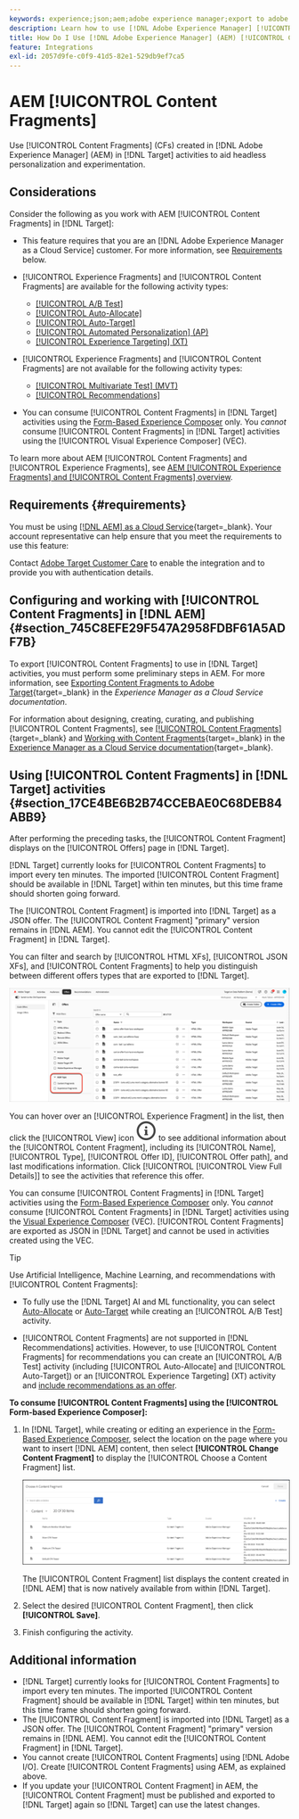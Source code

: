 ```yaml
---
keywords: experience;json;aem;adobe experience manager;export to adobe target;content fragments;fragments;CF;cf;headless;personalization;experimentation
description: Learn how to use [!DNL Adobe Experience Manager] [!UICONTROL Content Fragments] in [!DNL Adobe Target] activities.
title: How Do I Use [!DNL Adobe Experience Manager] (AEM) [!UICONTROL Content Fragments]?
feature: Integrations
exl-id: 2057d9fe-c0f9-41d5-82e1-529db9ef7ca5
---
```

# AEM [!UICONTROL Content Fragments]

Use [!UICONTROL Content Fragments] (CFs) created in [!DNL Adobe Experience Manager] (AEM) in [!DNL Target] activities to aid headless personalization and experimentation.

## Considerations

Consider the following as you work with AEM [!UICONTROL Content Fragments] in [!DNL Target]:

* This feature requires that you are an [!DNL Adobe Experience Manager as a Cloud Service] customer. For more information, see [Requirements](#section_AE6F0971E1574B3AA324003599B96E5A) below.
* [!UICONTROL Experience Fragments] and [!UICONTROL Content Fragments] are available for the following activity types: 

  * [[!UICONTROL A/B Test]](/help/main/c-activities/t-test-ab/test-ab.md)
  * [[!UICONTROL Auto-Allocate]](/help/main/c-activities/automated-traffic-allocation/automated-traffic-allocation.md)
  * [[!UICONTROL Auto-Target]](/help/main/c-activities/auto-target/auto-target-to-optimize.md)
  * [[!UICONTROL Automated Personalization] (AP)](/help/main/c-activities/t-automated-personalization/automated-personalization.md)
  * [[!UICONTROL Experience Targeting] (XT)](/help/main/c-activities/t-experience-target/experience-target.md)
  
* [!UICONTROL Experience Fragments] and [!UICONTROL Content Fragments] are not available for the following activity types:
  
  * [[!UICONTROL Multivariate Test] (MVT)](/help/main/c-activities/c-multivariate-testing/multivariate-testing.md)
  * [[!UICONTROL Recommendations]](/help/main/c-recommendations/recommendations.md)

* You can consume [!UICONTROL Content Fragments] in [!DNL Target] activities using the [Form-Based Experience Composer](/help/main/c-experiences/form-experience-composer.md) only. You *cannot* consume [!UICONTROL Content Fragments] in [!DNL Target] activities using the [!UICONTROL Visual Experience Composer] (VEC).

To learn more about AEM [!UICONTROL Content Fragments] and [!UICONTROL Experience Fragments], see [AEM [!UICONTROL Experience Fragments] and [!UICONTROL Content Fragments] overview](/help/main/c-integrating-target-with-mac/aem/aem-experience-and-content-fragments.md).

## Requirements {#requirements}

You must be using [[!DNL AEM] as a Cloud Service](https://experienceleague.adobe.com/docs/experience-manager-cloud-service.html){target=_blank}. Your account representative can help ensure that you meet the requirements to use this feature:

Contact [Adobe Target Customer Care](/help/main/cmp-resources-and-contact-information.md#reference_ACA3391A00EF467B87930A450050077C) to enable the integration and to provide you with authentication details.

## Configuring and working with [!UICONTROL Content Fragments] in [!DNL AEM] {#section_745C8EFE29F547A2958FDBF61A5ADF7B}

To export [!UICONTROL Content Fragments] to use in [!DNL Target] activities, you must perform some preliminary steps in AEM. For more information, see [Exporting Content Fragments to Adobe Target](https://experienceleague.adobe.com/docs/experience-manager-cloud-service/content/sites/integrations/content-fragments-target.html){target=_blank} in the *Experience Manager as a Cloud Service documentation*. 

For information about designing, creating, curating, and publishing [!UICONTROL Content Fragments], see [[!UICONTROL Content Fragments]](https://experienceleague.adobe.com/docs/experience-manager-cloud-service/content/sites/authoring/fundamentals/content-fragments.html?lang=en){target=_blank} and [Working with Content Fragments](https://experienceleague.adobe.com/docs/experience-manager-cloud-service/content/sites/administering/content-fragments/content-fragments.html){target=_blank} in the [Experience Manager as a Cloud Service documentation](https://experienceleague.adobe.com/docs/experience-manager-cloud-service/content/home.html){target=_blank}.

## Using [!UICONTROL Content Fragments] in [!DNL Target] activities {#section_17CE4BE6B2B74CCEBAE0C68DEB84ABB9}

After performing the preceding tasks, the [!UICONTROL Content Fragment] displays on the [!UICONTROL Offers] page in [!DNL Target].

[!DNL Target] currently looks for [!UICONTROL Content Fragments] to import every ten minutes. The imported [!UICONTROL Content Fragment] should be available in [!DNL Target] within ten minutes, but this time frame should shorten going forward.

The [!UICONTROL Content Fragment] is imported into [!DNL Target] as a JSON offer. The [!UICONTROL Content Fragment] "primary" version remains in [!DNL AEM]. You cannot edit the [!UICONTROL Content Fragment] in [!DNL Target].

You can filter and search by [!UICONTROL HTML XFs], [!UICONTROL JSON XFs], and [!UICONTROL Content Fragments] to help you distinguish between different offers types that are exported to [!DNL Target].

![Filter by Content Fragment types: HTML or JSON in the Target UI](/help/main/c-integrating-target-with-mac/aem/assets/fragment-types.png)

You can hover over an [!UICONTROL Experience Fragment] in the list, then click the [!UICONTROL View] icon ![Info icon](/help/main/assets/icons/InfoOutline.svg) to see additional information about the [!UICONTROL Content Fragment], including its [!UICONTROL Name], [!UICONTROL Type], [!UICONTROL Offer ID], [!UICONTROL Offer path], and last modifications information. Click [!UICONTROL [!UICONTROL View Full Details]] to see the activities that reference this offer.

You can consume [!UICONTROL Content Fragments] in [!DNL Target] activities using the [Form-Based Experience Composer](/help/main/c-experiences/form-experience-composer.md) only. You *cannot* consume [!UICONTROL Content Fragments] in [!DNL Target] activities using the [Visual Experience Composer](/help/main/c-experiences/c-visual-experience-composer/visual-experience-composer.md) (VEC). [!UICONTROL Content Fragments] are exported as JSON in [!DNL Target] and cannot be used in activities created using the VEC.

>[!TIP]
>
>Use Artificial Intelligence, Machine Learning, and recommendations with [!UICONTROL Content Fragments]:
>
>* To fully use the [!DNL Target] AI and ML functionality, you can select [Auto-Allocate](/help/main/c-activities/automated-traffic-allocation/automated-traffic-allocation.md#concept_A1407678796B4C569E94CBA8A9F7F5D4) or [Auto-Target](/help/main/c-activities/auto-target/auto-target-to-optimize.md) while creating an [!UICONTROL A/B Test] activity.
>
>* [!UICONTROL Content Fragments] are not supported in [!DNL Recommendations] activities. However, to use [!UICONTROL Content Fragments] for recommendations you can create an [!UICONTROL A/B Test] activity (including [!UICONTROL Auto-Allocate] and [!UICONTROL Auto-Target]) or an [!UICONTROL Experience Targeting] (XT) activity and [include recommendations as an offer](/help/main/c-recommendations/recommendations-as-an-offer.md). 

**To consume [!UICONTROL Content Fragments] using the [!UICONTROL Form-based Experience Composer]:**

1. In [!DNL Target], while creating or editing an experience in the [Form-Based Experience Composer](/help/main/c-experiences/form-experience-composer.md#task_FAC842A6535045B68B4C1AD3E657E56E), select the location on the page where you want to insert [!DNL AEM] content, then select **[!UICONTROL Change Content Fragment]** to display the [!UICONTROL Choose a Content Fragment] list.

   ![content_fragment_list image](/help/main/c-integrating-target-with-mac/aem/assets/choose-content-fragment.png)

   The [!UICONTROL Content Fragment] list displays the content created in [!DNL AEM] that is now natively available from within [!DNL Target]. 

1. Select the desired [!UICONTROL Content Fragment], then click **[!UICONTROL Save]**. 
1. Finish configuring the activity.

## Additional information

* [!DNL Target] currently looks for [!UICONTROL Content Fragments] to import every ten minutes. The imported [!UICONTROL Content Fragment] should be available in [!DNL Target] within ten minutes, but this time frame should shorten going forward.
* The [!UICONTROL Content Fragment] is imported into [!DNL Target] as a JSON offer. The [!UICONTROL Content Fragment] "primary" version remains in [!DNL AEM]. You cannot edit the [!UICONTROL Content Fragment] in [!DNL Target].
* You cannot create [!UICONTROL Content Fragments] using [!DNL Adobe I/O]. Create [!UICONTROL Content Fragments] using AEM, as explained above.
* If you update your [!UICONTROL Content Fragment] in AEM, the [!UICONTROL Content Fragment] must be published and exported to [!DNL Target] again so [!DNL Target] can use the latest changes.
